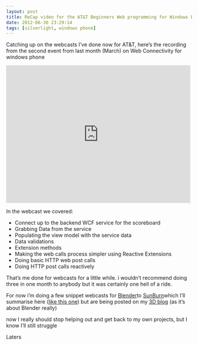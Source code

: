 ```yaml
---
layout: post
title: ReCap video for the AT&T Beginners Web programming for Windows Phone webcast
date: 2012-06-30 23:29:14
tags: [silverlight, windows phone]
---
```


Catching up on the webcasts I’ve done now for AT&T, here’s the recording from the second event from last month (March) on Web Connectivity for windows phone

<iframe loading="lazy" height="375" src="http://player.vimeo.com/video/22132498" frameborder="0" width="500" mozallowfullscreen=" webkitallowfullscreen=" allowfullscreen="&gt;&lt;/iframe&gt;&lt;/p&gt;
&lt;p&gt;&lt;a href=" http:>Meet the Expert – WP7 and the Web (Part 2 of 2 in the Scoreboard Series) from <a href="http://vimeo.com/user5386443">Simon Jackson</a> on <a href="http://vimeo.com">Vimeo</a>.</iframe>

In the webcast we covered:

- Connect up to the backend WCF service for the scoreboard
- Grabbing Data from the service
- Populating the view model with the service data
- Data validations
- Extension methods
- Making the web calls process simpler using Reactive Extensions
- Doing basic HTTP web post calls
- Doing HTTP post calls reactively 

That’s me done for webcasts for a little while. i wouldn’t recommend doing three in one month to anybody but it was certainly one hell of a ride.

For now i’m doing a few snippet webcasts for [Blender](/controlpanel/blogs/posteditor/blender.org)to [SunBurn](http://www.synapsegaming.com/products/sunburn)which I’ll summarise here ([like this one](/blogs/darkgenesis/archive/2011/04/06/sunburn-snippets-helper-series-for-getting-started-with-the-sunburn-game-engine)) but are being posted on my [3D blog](http://faux-motion.blogspot.com) (as it’s about Blender really)

now I really should stop helping out and get back to my own projects, but I know I’ll still struggle

Laters

